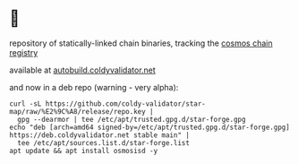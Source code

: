 # 🌌

repository of statically-linked chain binaries, tracking the [cosmos chain registry](https://github.com/cosmos/chain-registry)

available at [autobuild.coldyvalidator.net](https://autobuild.coldyvalidator.net)

and now in a deb repo (warning - very alpha):
```
curl -sL https://github.com/coldy-validator/star-map/raw/%E2%9C%A8/release/repo.key |
  gpg --dearmor | tee /etc/apt/trusted.gpg.d/star-forge.gpg
echo "deb [arch=amd64 signed-by=/etc/apt/trusted.gpg.d/star-forge.gpg] https://deb.coldyvalidator.net stable main" |
  tee /etc/apt/sources.list.d/star-forge.list
apt update && apt install osmosisd -y
```
